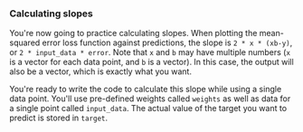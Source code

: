 ### Calculating slopes

You're now going to practice calculating slopes. When plotting the mean-squared error loss function against predictions, the slope is `2 * x * (xb-y)`, or `2 * input_data * error`. Note that `x` and `b` may have multiple numbers (`x` is a vector for each data point, and `b` is a vector). In this case, the output will also be a vector, which is exactly what you want.

You're ready to write the code to calculate this slope while using a single data point. You'll use pre-defined weights called `weights` as well as data for a single point called `input_data`. The actual value of the target you want to predict is stored in `target`.
